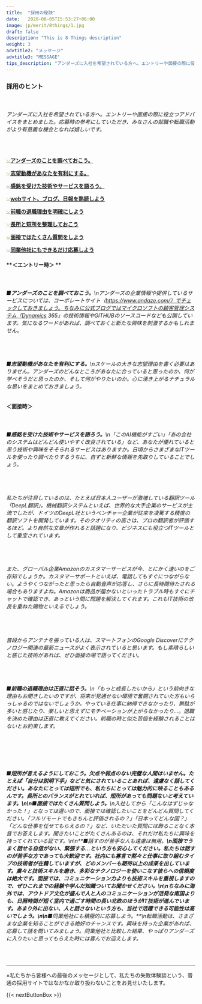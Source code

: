 ```yaml
---
title:  "採用の秘訣"
date:   2020-08-05T15:53:27+06:00
image: jp/merit/8things/1.jpg
draft: false
description: "This is 8 Things description"
weight: 3
advtitle2: "メッセージ"
advtitle3: "MESSAGE"
tips_description: "アンダーズに入社を希望されている方へ。エントリーや面接の際に役立つアドバイスをまとめました。応募時の参考にしていただき、みなさんの就職や転職活動がより有意義な機会となれば嬉しいです。"
---
```


### **採用のヒント**
&nbsp;
###### アンダーズに入社を希望されている方へ。エントリーや面接の際に役立つアドバイスをまとめました。応募時の参考にしていただき、みなさんの就職や転職活動がより有意義な機会となれば嬉しいです。
######   

&nbsp;

![Images Not Available](../../ico_arw_page_anchor.webp)[**アンダーズのことを調べておこう。**](#アンダーズのことを調べておこう。)

![Images Not Available](../../ico_arw_page_anchor.webp)[**志望動機があなたを有利にする。**](#志望動機があなたを有利にする。)

![Images Not Available](../../ico_arw_page_anchor.webp)[**感銘を受けた技術やサービスを語ろう。**](#感銘を受けた技術やサービスを語ろう。)

![Images Not Available](../../ico_arw_page_anchor.webp)[**webサイト、ブログ、日報を熟読しよう**](#webサイトブログ日報を熟読しよう)

![Images Not Available](../../ico_arw_page_anchor.webp)[**前職の退職理由を明確にしよう**](#前職の退職理由を明確にしよう)

![Images Not Available](../../ico_arw_page_anchor.webp)[**長所と短所を整理しておこう**](#長所と短所を整理しておこう)

![Images Not Available](../../ico_arw_page_anchor.webp)[**面接ではたくさん質問をしよう**](#面接ではたくさん質問をしよう)

![Images Not Available](../../ico_arw_page_anchor.webp)[**同業他社にもできるだけ応募しよう**](#同業他社にもできるだけ応募しよう)

#### **＜エントリー時＞ **
&nbsp;
###### **■アンダーズのことを調べておこう。**\nアンダーズの企業情報や提供しているサービスについては、コーポレートサイト（https://www.andaze.com/）でチェックしておきましょう。ちなみに公式ブログではマイクロソフトの顧客管理システム「Dynamics 365」の技術情報やGITHUBのソースコードなども公開しています。気になるワードがあれば、調べておくと新たな興味を刺激するかもしれません。 

#### 
&nbsp;
###### **■志望動機があなたを有利にする。**\nスケールの大きな志望理由を書く必要はありません。アンダーズのどんなところがあなたに合っていると思ったのか、何が学べそうだと思ったのか、そして何がやりたいのか。心に湧き上がるナチュラルな思いをまとめておきましょう。

#### **＜面接時＞**
&nbsp;
###### **■感銘を受けた技術やサービスを語ろう。**\n「このAI機能がすごい」「あの会社のシステムはどんどん使いやすく改良されている」など、あなたが優れていると思う技術や興味をそそられるサービスはありますか。日頃からさまざまなITツールを使ったり調べたりするうちに、自ずと新鮮な情報を先取りしていることでしょう。 

####
&nbsp;
###### 私たちが注目しているのは、たとえば日本人ユーザーが激増している翻訳ツール「DeepL翻訳」。機械翻訳システムといえば、世界的な大手企業のサービスが主流でしたが、ドイツのDeepL社というベンチャー企業が従来を凌駕する精度の翻訳ソフトを開発しています。そのクオリティの高さは、プロの翻訳者が評価するほど。より自然な文章が作れると話題になり、ビジネスにも役立つITツールとして重宝されています。

#### 
&nbsp;
###### また、グローバル企業Amazonのカスタマーサービスが今、とにかく速いのをご存知でしょうか。カスタマーサポートといえば、電話してもすぐにつながらない。ようやくつながったと思ったら自動音声が応答し、さらに長時間待たされる場合もありますよね。Amazonは商品が届かないといったトラブル時もすぐにチャットで確認でき、あっという間に問題を解決してくれます。これもIT技術の改良を重ねた賜物といえるでしょう。

#### 
&nbsp;
###### 普段からアンテナを張っている人は、スマートフォンのGoogle Discoverにテクノロジー関連の最新ニュースがよく表示されていると思います。もし素晴らしいと感じた技術があれば、ぜひ面接の場で語ってください。

#### 
&nbsp;
###### **■前職の退職理由は正直に話そう。**\n「もっと成長したいから」という前向きな理由もお聞きしたいのですが、将来が見通せない環境で奮闘されていた方もいらっしゃるのではないでしょうか。やっている仕事に納得できなかったり、無駄が多いと感じたり、楽しいと思えずにモチベーションが上がらなかったり…。退職を決めた理由は正直に教えてください。前職の時と似た苦悩を経験されることはないとお約束します。
&nbsp;

#### 
&nbsp;
###### **■短所が言えるようにしておこう。**欠点や弱点のない完璧な人間はいません。たとえば「自分は説明下手」などと気にされていることあれば、遠慮なく話してください。あなたにとっては短所でも、私たちにとっては魅力的に映ることもあるんです。長所とのバランスがとれていれば、短所があっても問題ないと考えています。\n\n**■面接ではたくさん質問しよう。**\n入社してから「こんなはずじゃなかった！」となっては遅いので、面接では確認したいことをどんどん質問してください。「フルリモートでもきちんと評価されるの？」「日本ってどんな国？」「どんな仕事を任せてもらえるの？」など、いただいた質問には飾ることなく本音でお答えします。聞きたいことがたくさんあるのは、それだけ私たちに興味を持ってくれている証です。\n\n**■話すのが苦手な人も遠慮は無用。**\n面接でうまく話せる自信がない、緊張する…という方も安心してください。私たちは話すのが苦手な方であっても大歓迎です。社内にも寡言で黙々と仕事に取り組むタイプの技術者が在籍していますが、どのメンバーも期待以上の成果を出しています。粛々と技術スキルを磨き、多彩なテクノロジーを使いこなす彼らへの信頼度は絶大です。面接では、コミュニケーション力よりも技術スキルを重視しますので、ぜひこれまでの経験や学んだ知識ついてお聞かせください。\n\nちなみに海外では、アウトドア文化が盛んで人と人のコミュニケーションが活発な南国よりも、日照時間が短く室内で過ごす時間の長い北欧のほうがIT技術が進んでいます。あまり外に出ない、人と話さないという方も、当社で活躍できる可能性は高いでしょう。\n\n**■同業他社にも積極的に応募しよう。**\n転職活動は、さまざまな企業を知ることができる絶好のチャンスです。興味を持った企業があれば、応募して話を聞いてみましょう。同業他社と比較した結果、やっぱりアンダーズに入りたいと思ってもらえた時には喜んでお迎えします。

&nbsp;

---
×私たちから皆様への最後のメッセージとして、私たちの失敗体験談という、普通の採用サイトではなかなか取り扱わないことをお見せいたします。

{{< nextButtonBox >}}
